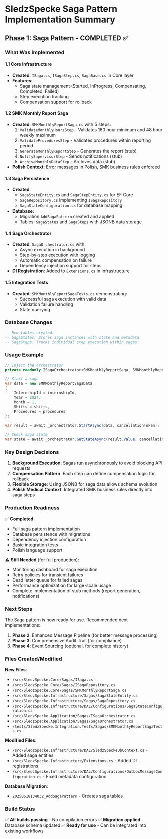 # SledzSpecke Saga Pattern Implementation Summary

## Phase 1: Saga Pattern - COMPLETED ✅

### What Was Implemented

#### 1.1 Core Infrastructure
- **Created**: `ISaga.cs`, `ISagaStep.cs`, `SagaBase.cs` in Core layer
- **Features**: 
  - Saga state management (Started, InProgress, Compensating, Completed, Failed)
  - Step execution tracking
  - Compensation support for rollback

#### 1.2 SMK Monthly Report Saga
- **Created**: `SMKMonthlyReportSaga.cs` with 5 steps:
  1. `ValidateMonthlyHoursStep` - Validates 160 hour minimum and 48 hour weekly maximum
  2. `ValidateProceduresStep` - Validates procedures within reporting period
  3. `GenerateMonthlyReportStep` - Generates the report (stub)
  4. `NotifySupervisorStep` - Sends notifications (stub)
  5. `ArchiveMonthlyDataStep` - Archives data (stub)
- **Polish Context**: Error messages in Polish, SMK business rules enforced

#### 1.3 Saga Persistence
- **Created**: 
  - `SagaStateEntity.cs` and `SagaStepEntity.cs` for EF Core
  - `SagaRepository.cs` implementing `ISagaRepository`
  - `SagaStateConfiguration.cs` for database mapping
- **Database**: 
  - Migration `AddSagaPattern` created and applied
  - Tables: `SagaStates` and `SagaSteps` with JSONB data storage

#### 1.4 Saga Orchestrator
- **Created**: `SagaOrchestrator.cs` with:
  - Async execution in background
  - Step-by-step execution with logging
  - Automatic compensation on failure
  - Dependency injection support for steps
- **DI Registration**: Added to `Extensions.cs` in Infrastructure

#### 1.5 Integration Tests
- **Created**: `SMKMonthlyReportSagaTests.cs` demonstrating:
  - Successful saga execution with valid data
  - Validation failure handling
  - State querying

### Database Changes
```sql
-- New tables created:
-- SagaStates: Stores saga instances with state and metadata
-- SagaSteps: Tracks individual step execution within sagas
```

### Usage Example
```csharp
// Inject the orchestrator
private readonly ISagaOrchestrator<SMKMonthlyReportSaga, SMKMonthlyReportSagaData> _orchestrator;

// Start a saga
var data = new SMKMonthlyReportSagaData
{
    InternshipId = internshipId,
    Year = 2024,
    Month = 1,
    Shifts = shifts,
    Procedures = procedures
};

var result = await _orchestrator.StartAsync(data, cancellationToken);

// Check saga state
var state = await _orchestrator.GetStateAsync(result.Value, cancellationToken);
```

### Key Design Decisions

1. **Background Execution**: Sagas run asynchronously to avoid blocking API requests
2. **Compensation Pattern**: Each step can define compensation logic for rollback
3. **Flexible Storage**: Using JSONB for saga data allows schema evolution
4. **Polish Medical Context**: Integrated SMK business rules directly into saga steps

### Production Readiness

✅ **Completed**:
- Full saga pattern implementation
- Database persistence with migrations
- Dependency injection configuration
- Basic integration tests
- Polish language support

⚠️ **Still Needed** (for full production):
- Monitoring dashboard for saga execution
- Retry policies for transient failures
- Dead letter queue for failed sagas
- Performance optimization for large-scale usage
- Complete implementation of stub methods (report generation, notifications)

### Next Steps

The Saga pattern is now ready for use. Recommended next implementations:
1. **Phase 2**: Enhanced Message Pipeline (for better message processing)
2. **Phase 3**: Comprehensive Audit Trail (for compliance)
3. **Phase 4**: Event Sourcing (optional, for complete history)

### Files Created/Modified

**New Files**:
- `/src/SledzSpecke.Core/Sagas/ISaga.cs`
- `/src/SledzSpecke.Core/Sagas/ISagaRepository.cs`
- `/src/SledzSpecke.Core/Sagas/SMKMonthlyReportSaga.cs`
- `/src/SledzSpecke.Infrastructure/Sagas/SagaStateEntity.cs`
- `/src/SledzSpecke.Infrastructure/Sagas/SagaRepository.cs`
- `/src/SledzSpecke.Infrastructure/DAL/Configurations/SagaStateConfiguration.cs`
- `/src/SledzSpecke.Application/Sagas/ISagaOrchestrator.cs`
- `/src/SledzSpecke.Application/Sagas/SagaOrchestrator.cs`
- `/tests/SledzSpecke.Integration.Tests/Sagas/SMKMonthlyReportSagaTests.cs`

**Modified Files**:
- `/src/SledzSpecke.Infrastructure/DAL/SledzSpeckeDbContext.cs` - Added saga entities
- `/src/SledzSpecke.Infrastructure/Extensions.cs` - Added DI registrations
- `/src/SledzSpecke.Infrastructure/DAL/Configurations/OutboxMessageConfiguration.cs` - Fixed metadata configuration

**Database Migration**:
- `20250618134032_AddSagaPattern` - Creates saga tables

### Build Status
✅ **All builds passing** - No compilation errors
✅ **Migration applied** - Database schema updated
✅ **Ready for use** - Can be integrated into existing workflows
